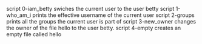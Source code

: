 script 0-iam_betty swiches the current user to the user betty
script 1-who_am_i prints the effective username of the current user
script 2-groups prints all the groups the current user is part of
script 3-new_owner changes the owner of the file hello to the user betty.
script 4-empty creates an empty file called hello
